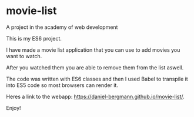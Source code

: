 # movie-list
A project in the academy of web development


This is my ES6 project.

I have made a movie list application that you can use to add movies you want to watch.

After you watched them you are able to remove them from the list aswell.

The code was written with ES6 classes and then I used Babel to transpile it into ES5 code so most browsers can render it.

Heres a link to the webapp:
https://daniel-bergmann.github.io/movie-list/.

Enjoy!
